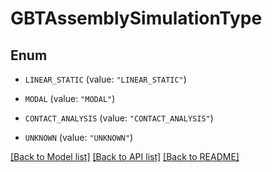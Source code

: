 # GBTAssemblySimulationType

## Enum


* `LINEAR_STATIC` (value: `"LINEAR_STATIC"`)

* `MODAL` (value: `"MODAL"`)

* `CONTACT_ANALYSIS` (value: `"CONTACT_ANALYSIS"`)

* `UNKNOWN` (value: `"UNKNOWN"`)


[[Back to Model list]](../README.md#documentation-for-models) [[Back to API list]](../README.md#documentation-for-api-endpoints) [[Back to README]](../README.md)


